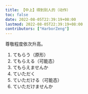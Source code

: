 ```yaml
---
title: 【中上】得到别人的（动作）
toc: false
date: 2022-08-05T22:39:19+08:00
lastmod: 2022-08-05T22:39:19+08:00
contributors: ["HarborZeng"]
---
```


尊敬程度依次升高。

1. てもらう（原形）
2. てもらえる（可能态）
3. てもらえませんか
4. ていただく
5. ていただける（可能态）
6. ていただけませんか

